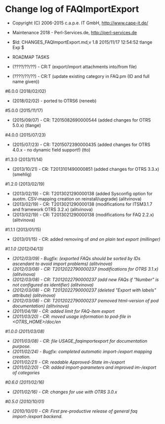 # Change log of FAQImportExport
* Copyright (C) 2006-2015 c.a.p.e. IT GmbH, http://www.cape-it.de/
* Maintenance 2018 - Perl-Services.de, http://perl-services.de
* $Id: CHANGES_FAQImportExport.md,v 1.8 2015/11/17 12:54:52 tlange Exp $

* ROADMAP TASKS
* (????/??/??)  - CR:T                  (export/import attachments into/from file)
* (????/??/??)  - CR:T                  (update existing category in FAQ.pm (ID and full name given))

#6.0.0 (2018/02/02)
 * (2018/02/02) - ported to OTRS6 (reneeb)

#5.0.0 (2015/11/17)
 * (2015/09/07) - CR: T2015082690000544 (added changes for OTRS 5.0.x) (tlange)

#4.0.0 (2015/07/23)
 * (2015/07/23) - CR: T2015072390000435 (added changes for OTRS 4.0.x - no dynamic field support!) (tto)

#1.3.0 (2013/11/14)
 * (2013/10/21) - CR: T2013101490000851 (added changes for OTRS 3.3.x) (smehlig)

#1.2.0 (2013/02/19)
 * (2013/02/19) - CR: T2013021290000138 (added Sysconfig option for auotm. CSV-mapping creation on reinstall/upgrade) (alitvinova)
 * (2013/02/19) - CR: T2013021290000138 (modifications for ITSM3.1.7 and framework OTRS 3.2.x) (alitvinova)
 * (2013/02/19) - CR: T2013021290000138 (modifications for FAQ 2.2.x) (alitvinova)

#1.1.1 (2013/01/15)
 * (2013/01/15) - CR: added removing of <xml>*</xml> and <style>*</style> on plain text export (millinger)

#1.1.0 (2012/04/13)
 * (2012/03/09) - Bugfix: (exported FAQs should be sorted by IDs ascendant to avoid import problems) (alitvinova)
 * (2012/03/08) - CR: T2012022790000237 (modifications for OTRS 3.1.x) (alitvinova)
 * (2012/03/08) - CR: T2012022790000237 (add new FAQs if "Number" is not configured as identifier) (alitvinova)
 * (2012/03/08) - CR: T2012022790000237 (deleted "Export with labels" attribute) (alitvinova)
 * (2012/03/08) - CR: T2012022790000237 (removed html-version of pod documentation) (alitvinova)
 * (2011/04/19) - CR: added limit for FAQ-item export
 * (2011/03/20) - CR: moved usage information to pod-file in <OTRS_HOME>/doc/en

#1.0.0 (2011/03/08)
 * (2011/03/08) - CR: file USAGE_faqimportexport for documentation purpose.
 * (2011/02/24) - Bugfix: completed automatic import-/export mapping creation.
 * (2011/02/21) - CR: readable Approved-State im-/export
 * (2011/02/20) - CR: added import-parameters and improved im-/export of categories

#0.6.0 (2011/02/16)
 * (2011/02/16) - CR: changes for use with OTRS 3.0.x

#0.5.0 (2010/10/01)
 * (2010/10/01) - CR: First pre-productive release of general faq import-/export backend.
